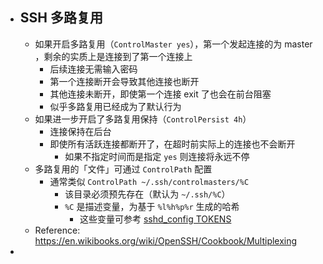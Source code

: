 - ## SSH 多路复用
	- 如果开启多路复用（`ControlMaster yes`），第一个发起连接的为 master ，剩余的实质上是连接到了第一个连接上
		- 后续连接无需输入密码
		- 第一个连接断开会导致其他连接也断开
		- 其他连接未断开，即使第一个连接 exit 了也会在前台阻塞
		- 似乎多路复用已经成为了默认行为
	- 如果进一步开启了多路复用保持（`ControlPersist 4h`）
		- 连接保持在后台
		- 即使所有活跃连接都断开了，在超时前实际上的连接也不会断开
			- 如果不指定时间而是指定 `yes` 则连接将永远不停
	- 多路复用的「文件」可通过 `ControlPath` 配置
		- 通常类似 `ControlPath ~/.ssh/controlmasters/%C`
			- 该目录必须预先存在（默认为 `~/.ssh/%C`）
			- `%C` 是描述变量，为基于 `%l%h%p%r` 生成的哈希
				- 这些变量可参考 [sshd_config TOKENS](https://man.openbsd.org/sshd_config.5#TOKENS)
	- Reference: https://en.wikibooks.org/wiki/OpenSSH/Cookbook/Multiplexing
-